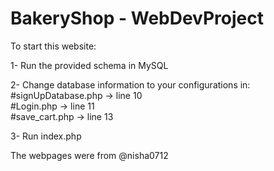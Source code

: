 # BakeryShop - WebDevProject

To start this website: 

1- Run the provided schema in MySQL

2- Change database information to your configurations in:<br />
     #signUpDatabase.php -> line 10<br />
     #Login.php -> line 11<br />
     #save_cart.php -> line 13

3- Run index.php


The webpages were from @nisha0712
